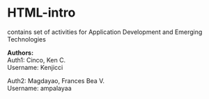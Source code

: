 # HTML-intro
contains set of activities for Application Development and Emerging Technologies

__Authors:__  
Auth1: Cinco, Ken C.  
Username: Kenjicci

Auth2: Magdayao, Frances Bea V.  
Username: ampalayaa


